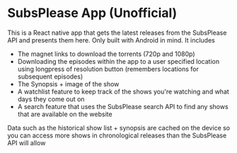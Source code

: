 # SubsPlease App (Unofficial)

This is a React native app that gets the latest releases from the SubsPlease API and presents them here.
Only built with Android in mind.
It includes
- The magnet links to download the torrents (720p and 1080p)
- Downloading the episodes within the app to a user specified location using longpress of resolution button (remembers locations for subsequent episodes)
- The Synopsis + image of the show
- A watchlist feature to keep track of the shows you're watching and what days they come out on
- A search feature that uses the SubsPlease search API to find any shows that are available on the website

Data such as the historical show list + synopsis are cached on the device so you can access more shows in chronological releases than the SubsPlease API will allow
